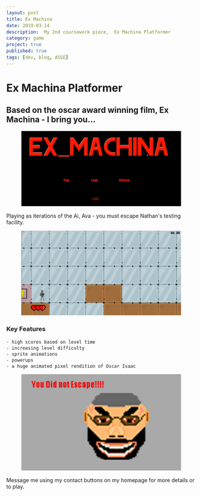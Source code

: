 ```yaml
---
layout: post
title: Ex Machina
date: 2019-03-14
description:  My 2nd coursework piece,  Ex Machina Platformer
category: game
project: true
published: true
tags: [dev, blog, ASGE]
---
```


# Ex Machina Platformer

## Based on the oscar award winning film, Ex Machina - I bring you... <br>
<figure>
    <img src="../assets/img/ExMach4.png">
</figure>

Playing as iterations of the Ai, Ava - you must escape Nathan's testing facility.
<figure>
    <img src="../assets/img/ExMachina1.PNG">
</figure>

### Key Features
    - high scores based on level time
    - increasing level difficulty
    - sprite animations
    - powerups
    - a huge animated pixel rendition of Oscar Isaac
 <figure>
    <img src="../assets/img/ExMachina2.PNG">
    </figure>
  
Message me using my contact buttons on my homepage for more details or to play.
